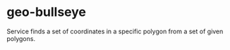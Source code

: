 # geo-bullseye
Service finds a set of coordinates in a specific polygon from a set of given polygons.

